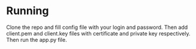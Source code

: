 # Running
Clone the repo and fill config file with your login and password. Then add client.pem and client.key files with certificate and private key respectively. Then run the app.py file.

